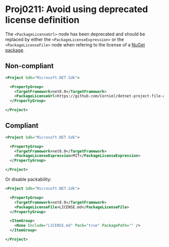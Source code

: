 # Proj0211: Avoid using deprecated license definition
The `<PackageLicenseUrl>` node has been deprecated and should be replaced by
either the `<PackageLicenseExpression>` or the `<PackageLicenseFile>` node
when refering to the license of a [NuGet package](../general/nuget-packages.md).

## Non-compliant
``` XML
<Project Sdk="Microsoft.NET.Sdk">

  <PropertyGroup>
    <TargetFramework>net8.0</TargetFramework>
    <PackageLicenseUrl>https://github.com/Corniel/dotnet-project-file-analyzers/blob/main/LICENSE.md</PackageLicenseUrl>
  </PropertyGroup>

</Project>
```

## Compliant
``` XML
<Project Sdk="Microsoft.NET.Sdk">

  <PropertyGroup>
    <TargetFramework>net8.0</TargetFramework>
    <PackageLicenseExpression>MIT</PackageLicenseExpression>
  </PropertyGroup>

</Project>
```

Or disable packability:

``` XML
<Project Sdk="Microsoft.NET.Sdk">

  <PropertyGroup>
    <TargetFramework>net8.0</TargetFramework>
    <PackageLicenseFile>LICENSE.md</PackageLicenseFile>
  </PropertyGroup>

  <ItemGroup>
    <None Include="LICENSE.md" Pack="true" PackagePath="" />
  </ItemGroup>

</Project>
```